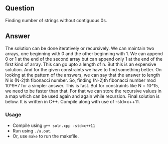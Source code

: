 ## Question
Finding number of strings without contiguous 0s.
	
## Answer
The solution can be done iteratively or recursively. We can maintain two arrays, one beginning with 0 and the other beginning with 1. We can append 0 or 1 at the end of the second array but can append only 1 at the end of the first kind of array. This can go upto a length of n.
But this is an expensive solution. And for the given constraints we have to find something better.
On looking at the pattern of the answers, we can say that the answer to length N is (N-2)th fibonacci number.
So, finding (N-2)th fibonacci number mod 10^9+7 for a simpler answer.
This is fast.
But for constraints like N = 10^15, we need to be faster than that. For that we can store the recursive values in a map which can be used again and again while recursion.
Final solution is below. It is written in C++. Compile along with use of -std=c++11.


### Usage

* Compile using ```g++ soln.cpp -std=c++11```
* Run using ```./a.out```.
* Or, use ```make``` to run the makefile.
